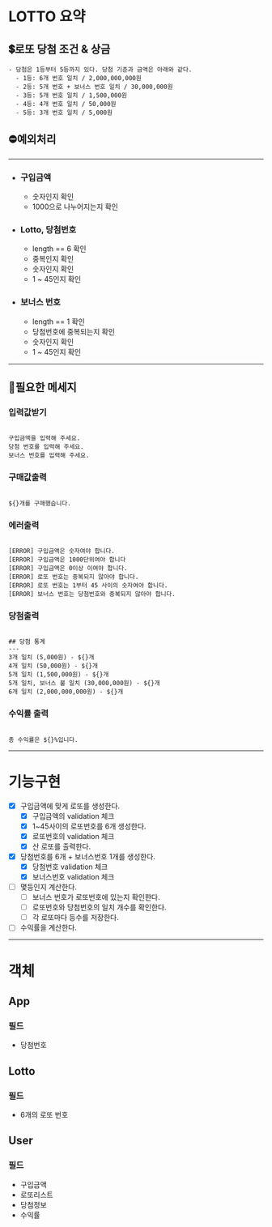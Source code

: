 # LOTTO 요약

## 💲로또 당첨 조건 & 상금

```
- 당첨은 1등부터 5등까지 있다. 당첨 기준과 금액은 아래와 같다.
  - 1등: 6개 번호 일치 / 2,000,000,000원
  - 2등: 5개 번호 + 보너스 번호 일치 / 30,000,000원
  - 3등: 5개 번호 일치 / 1,500,000원
  - 4등: 4개 번호 일치 / 50,000원
  - 5등: 3개 번호 일치 / 5,000원
```

## ⛔예외처리

---

- ### 구입금액

  - 숫자인지 확인
  - 1000으로 나누어지는지 확인

- ### Lotto, 당첨번호

  - length == 6 확인
  - 중복인지 확인
  - 숫자인지 확인
  - 1 ~ 45인지 확인

- ### 보너스 번호

  - length == 1 확인
  - 당첨번호에 중복되는지 확인
  - 숫자인지 확인
  - 1 ~ 45인지 확인

---

## 📢필요한 메세지

### 입력값받기

```

구입금액을 입력해 주세요.
당첨 번호를 입력해 주세요.
보너스 번호를 입력해 주세요.

```

### 구매값출력

```

${}개를 구매했습니다.

```

### 에러출력

```

[ERROR] 구입금액은 숫자여야 합니다.
[ERROR] 구입금액은 1000단위여야 합니다
[ERROR] 구입금액은 0이상 이여야 합니다.
[ERROR] 로또 번호는 중복되지 않아야 합니다.
[ERROR] 로또 번호는 1부터 45 사이의 숫자여야 합니다.
[ERROR] 보너스 번호는 당첨번호와 중복되지 않아야 합니다.

```

### 당첨출력

```

## 당첨 통계
---
3개 일치 (5,000원) - ${}개
4개 일치 (50,000원) - ${}개
5개 일치 (1,500,000원) - ${}개
5개 일치, 보너스 불 일치 (30,000,000원) - ${}개
6개 일치 (2,000,000,000원) - ${}개

```

### 수익률 출력

```

총 수익률은 ${}%입니다.

```

---

# 기능구현

- [x] 구입금액에 맞게 로또를 생성한다.
  - [x] 구입금액의 validation 체크
  - [x] 1~45사이의 로또번호를 6개 생성한다.
  - [x] 로또번호의 validation 체크
  - [x] 산 로또를 출력한다.
- [x] 당첨번호를 6개 + 보너스번호 1개를 생성한다.
  - [x] 당첨번호 validation 체크
  - [x] 보너스번호 validation 체크
- [ ] 몇등인지 계산한다.
  - [ ] 보너스 번호가 로또번호에 있는지 확인한다.
  - [ ] 로또번호와 당첨번호의 일치 개수를 확인한다.
  - [ ] 각 로또마다 등수를 저장한다.
- [ ] 수익률을 계산한다.

---

# 객체

## App

### 필드

- 당첨번호

## Lotto

### 필드

- 6개의 로또 번호

## User

### 필드

- 구입금액
- 로또리스트
- 당첨정보
- 수익률
